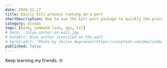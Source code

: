 ```yaml
---
date: 2020-12-17
title: Easily kill process running on a port
shortDescription: How to use the kill-port package to quickly the process running on a given port
category: divops
tags: [bash, command-line, npx, til]
# hero: ./blue-anchor-on-wall.jpg
# heroAlt: Blue anchor stenciled on the wall
# heroCredit: 'Photo by [milan degraeve](https://unsplash.com/@milandegraeve)'
published: false
---
```


Keep learning my friends. 🤓
